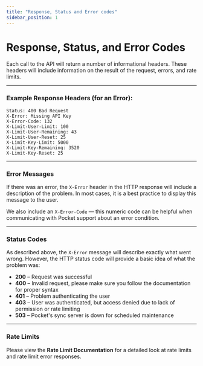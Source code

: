 ```yaml
---
title: "Response, Status and Error codes"
sidebar_position: 1
---
```


# Response, Status, and Error Codes

Each call to the API will return a number of informational headers.
These headers will include information on the result of the request,
errors, and rate limits.

---

### Example Response Headers (for an Error):

```
Status: 400 Bad Request
X-Error: Missing API Key
X-Error-Code: 132
X-Limit-User-Limit: 100
X-Limit-User-Remaining: 43
X-Limit-User-Reset: 25
X-Limit-Key-Limit: 5000
X-Limit-Key-Remaining: 3520
X-Limit-Key-Reset: 25
```

---

### Error Messages

If there was an error, the `X-Error` header in the HTTP response will
include a description of the problem.  In most cases, it is a best
practice to display this message to the user.  

We also include an `X-Error-Code` — this numeric code can be helpful
when communicating with Pocket support about an error condition.

---

### Status Codes

As described above, the `X-Error` message will describe exactly what
went wrong.  However, the HTTP status code will provide a basic idea of
what the problem was:

- **200** – Request was successful  
- **400** – Invalid request, please make sure you follow the
  documentation for proper syntax  
- **401** – Problem authenticating the user  
- **403** – User was authenticated, but access denied due to lack of
  permission or rate limiting  
- **503** – Pocket's sync server is down for scheduled maintenance  

---

### Rate Limits

Please view the **Rate Limit Documentation** for a detailed look at rate
limits and rate limit error responses.


